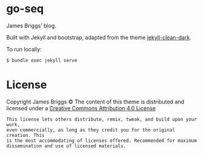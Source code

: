 go-seq
============

James Briggs' blog. 

Built with Jekyll and bootstrap, adapted from the theme [jekyll-clean-dark](https://github.com/streetturtle/jekyll-clean-dark).

To run locally:

```bash
$ bundle exec jekyll serve
```

License
=======
Copyright James Briggs &copy;
The content of this theme is distributed and licensed under a
[Creative Commons Attribution 4.0 License](https://creativecommons.org/licenses/by/4.0/legalcode)

    This license lets others distribute, remix, tweak, and build upon your work,
    even commercially, as long as they credit you for the original creation. This
    is the most accommodating of licenses offered. Recommended for maximum
    dissemination and use of licensed materials.
